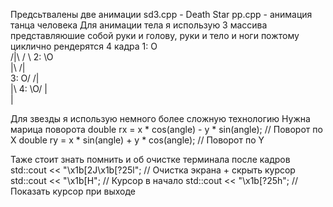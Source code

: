 Предсьтвалены две анимации
    sd3.cpp - Death Star
    pp.cpp - анимация танца человека
Для анимации тела я использую 3 массива представляюшие собой руки и голову, руки и тело и ноги
пожтому циклично рендерятся 4 кадра
1:
  O     
 /|\ 
 / \ 
2:
 \O  
  |\ 
 /|  
3:
  O/ 
 /|  
  |\ 
4:
 \O/ 
  |  
  |                     
                                                                                
Для звезды я использую немного более сложную технологию
Нужна марица поворота
    double rx = x * cos(angle) - y * sin(angle);  // Поворот по X
    double ry = x * sin(angle) + y * cos(angle);  // Поворот по Y

Таже стоит знать помнить и об очистке терминала после кадров
std::cout << "\x1b[2J\x1b[?25l";  // Очистка экрана + скрыть курсор
std::cout << "\x1b[H";           // Курсор в начало
std::cout << "\x1b[?25h";        // Показать курсор при выходе
